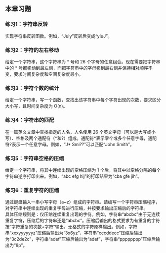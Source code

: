 ## 本章习题

### 练习1：字符串反转

实现字符串反转函数。例如，“July”反转后变成“yluJ”。

### 练习2：字符的左右移动

给定一个字符串，这个字符串为 * 号和 26 个字母的任意组合。现在需要把字符串中的 * 号都移动到最左侧，而把字符串中的字母移到最右侧并保持相对顺序不变，要求时间复杂度和空间复杂度最小。

### 练习3：字符个数的统计

给定一个字符串，写一个函数，查找出该字符串中每个字符出现的次数，要求区分大小写，且时间复杂度为 O(n)。

### 练习4：字符串的匹配

在一篇英文文章中查找指定的人名，人名使用 26 个英文字母（可以是大写或小写）、空格及两个通配符（\*和?）组成。通配符\*表示零个或多个任意字母，通配符?表示一个任意字母。例如，“J\* Smi??”可以匹配“John Smith”。

### 练习5：字符串空格的压缩

给定一个字符串，将其中连续出现的空格压缩为 1 个后，将其中以空格分隔的每个字符串逆序打印出来。例如，“abc efg hij”的打印结果为“cba gfe jih”。

### 练习6：重复字符的压缩

通过键盘输入一串小写字母（a~z）组成的字符串。请编写一个字符串压缩程序，对字符串中连续出现的重复字母进行压缩，并按要求输出压缩后的字符串。  
具体压缩规则是：仅压缩连续重复出现的字符。例如，字符串“abcbc”由于无连续重复字符，压缩后的字符串还是“abcbc”。压缩后输出的格式要求为有重复的字符按“字符重复的次数+字符”输出，无格式的字符原样输出。例如，字符串“xxxyyyyyyz”压缩后输出为“3x6yz”，字符串“cccddecc”压缩后输出为“3c2de2c”，字符串“adef”压缩后输出为“adef”，字符串“pppppppp”压缩后输出为“8p”。
